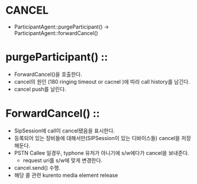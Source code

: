 # CANCEL

-  ParticipantAgent::purgeParticipant() -> ParticipantAgent::forwardCancel()

<ParticipantAgent>

  # purgeParticipant() ::
  - ForwardCancel()을 호출한다.
  - cancel의 원인 (180 ringing timeout or cacnel )에 따라 call history를 남긴다.
  - cancel push를 날린다.

  # ForwardCancel() ::
  - SipSession에 call이 cancel됐음을 표시한다.
  - 등록되어 있는 장비들에 대해서만(SIPSession이 있는 디바이스들) cancel을 저장해둔다.
  - PSTN Callee 일경우, typhone 유저가 아니기에 s/w에다가 cancel을 보내준다.
    - request uri를 s/w에 맞게 변경한다.
  - cancel.send() 수행.
  - 해당 콜 관련 kurento media element release
